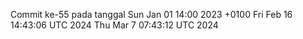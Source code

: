 Commit ke-55 pada tanggal Sun Jan 01 14:00 2023 +0100
Fri Feb 16 14:43:06 UTC 2024
Thu Mar  7 07:43:12 UTC 2024
